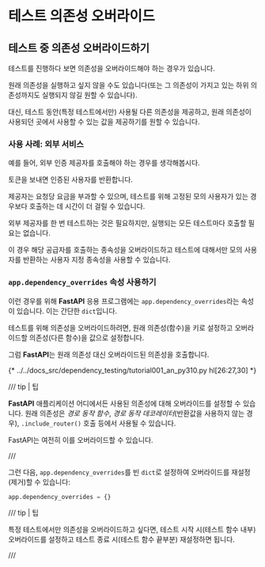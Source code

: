 # 테스트 의존성 오버라이드

## 테스트 중 의존성 오버라이드하기

테스트를 진행하다 보면 의존성을 오버라이드해야 하는 경우가 있습니다.

원래 의존성을 실행하고 싶지 않을 수도 있습니다(또는 그 의존성이 가지고 있는 하위 의존성까지도 실행되지 않길 원할 수 있습니다).

대신, 테스트 동안(특정 테스트에서만) 사용될 다른 의존성을 제공하고, 원래 의존성이 사용되던 곳에서 사용할 수 있는 값을 제공하기를 원할 수 있습니다.

### 사용 사례: 외부 서비스

예를 들어, 외부 인증 제공자를 호출해야 하는 경우를 생각해봅시다.

토큰을 보내면 인증된 사용자를 반환합니다.

제공자는 요청당 요금을 부과할 수 있으며, 테스트를 위해 고정된 모의 사용자가 있는 경우보다 호출하는 데 시간이 더 걸릴 수 있습니다.

외부 제공자를 한 번 테스트하는 것은 필요하지만, 실행되는 모든 테스트마다 호출할 필요는 없습니다.

이 경우 해당 공급자를 호출하는 종속성을 오버라이드하고 테스트에 대해서만 모의 사용자를 반환하는 사용자 지정 종속성을 사용할 수 있습니다.

### `app.dependency_overrides` 속성 사용하기

이런 경우를 위해 **FastAPI** 응용 프로그램에는 `app.dependency_overrides`라는 속성이 있습니다. 이는 간단한 `dict`입니다.

테스트를 위해 의존성을 오버라이드하려면, 원래 의존성(함수)을 키로 설정하고 오버라이드할 의존성(다른 함수)을 값으로 설정합니다.

그럼 **FastAPI**는 원래 의존성 대신 오버라이드된 의존성을 호출합니다.

{* ../../docs_src/dependency_testing/tutorial001_an_py310.py hl[26:27,30] *}

/// tip | 팁

**FastAPI** 애플리케이션 어디에서든 사용된 의존성에 대해 오버라이드를 설정할 수 있습니다.
원래 의존성은 *경로 동작 함수*, *경로 동작 데코레이터*(반환값을 사용하지 않는 경우), `.include_router()` 호출 등에서 사용될 수 있습니다.

FastAPI는 여전히 이를 오버라이드할 수 있습니다.

///

그런 다음, `app.dependency_overrides`를 빈 `dict`로 설정하여 오버라이드를 재설정(제거)할 수 있습니다:

```python
app.dependency_overrides = {}
```

/// tip | 팁

특정 테스트에서만 의존성을 오버라이드하고 싶다면, 테스트 시작 시(테스트 함수 내부) 오버라이드를 설정하고 테스트 종료 시(테스트 함수 끝부분) 재설정하면 됩니다.

///
